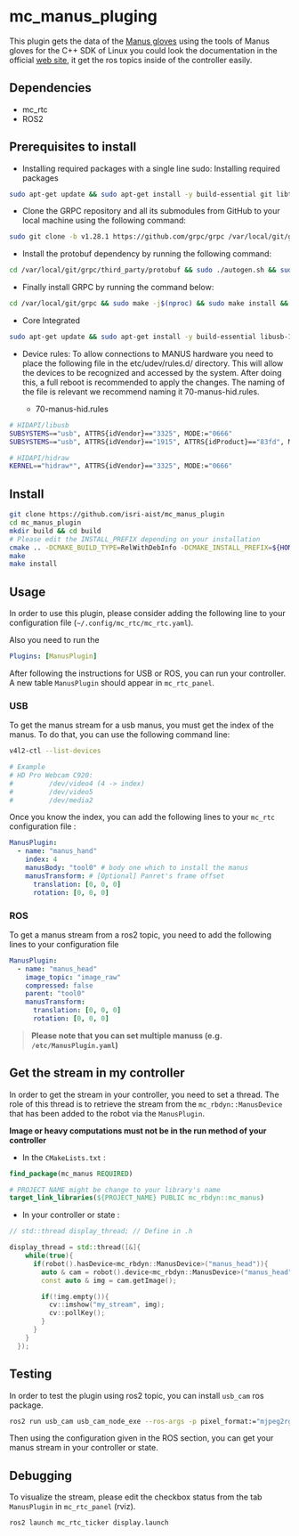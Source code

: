 # mc_manus_pluging

This plugin gets the data of the [Manus gloves](https://www.manus-meta.com/products/quantum-metagloves) using the tools of Manus gloves for the C++ SDK of Linux you could look the documentation in the official [web site](https://docs.manus-meta.com/3.0.0/Plugins/SDK/Linux/), it get the ros topics inside of the controller easily. 



## Dependencies

* mc_rtc
* ROS2

## Prerequisites to install

* Installing required packages with a single line sudo: Installing required packages
```bash
sudo apt-get update && sudo apt-get install -y build-essential git libtool libzmq3-dev libusb-1.0-0-dev zlib1g-dev libudev-dev gdb libncurses5-dev && sudo apt-get clean
```

* Clone the GRPC repository and all its submodules from GitHub to your local machine using the following command: 
```bash
sudo git clone -b v1.28.1 https://github.com/grpc/grpc /var/local/git/grpc && cd /var/local/git/grpc && sudo git submodule update --init --recursive
```

* Install the protobuf dependency by running the following command:
```bash
cd /var/local/git/grpc/third_party/protobuf && sudo ./autogen.sh && sudo ./configure --enable-shared && sudo make -j$(nproc) && sudo make -j$(nproc) check && sudo make install && sudo make clean && sudo ldconfig
```

* Finally install GRPC by running the command below:
```bash
cd /var/local/git/grpc && sudo make -j$(nproc) && sudo make install && sudo make clean && sudo ldconfig
```

* Core Integrated 
```bash
sudo apt-get update && sudo apt-get install -y build-essential libusb-1.0-0-dev zlib1g-dev libudev-dev gdb libncurses5-dev && sudo apt-get clean
```

* Device rules: To allow connections to MANUS hardware you need to place the following file in the etc/udev/rules.d/ directory. This will allow the devices to be recognized and accessed by the system. After doing this, a full reboot is recommended to apply the changes. The naming of the file is relevant we recommend naming it 70-manus-hid.rules.

  * 70-manus-hid.rules

```bash
# HIDAPI/libusb
SUBSYSTEMS=="usb", ATTRS{idVendor}=="3325", MODE:="0666"
SUBSYSTEMS=="usb", ATTRS{idVendor}=="1915", ATTRS{idProduct}=="83fd", MODE:="0666"

# HIDAPI/hidraw
KERNEL=="hidraw*", ATTRS{idVendor}=="3325", MODE:="0666"
```



## Install

```bash
git clone https://github.com/isri-aist/mc_manus_plugin
cd mc_manus_plugin
mkdir build && cd build
# Please edit the INSTALL_PREFIX depending on your installation
cmake .. -DCMAKE_BUILD_TYPE=RelWithDebInfo -DCMAKE_INSTALL_PREFIX=${HOME}/workspace/install #-DWITH_ROS=OFF
make
make install
```

## Usage

In order to use this plugin, please consider adding the following line to your configuration file (`~/.config/mc_rtc/mc_rtc.yaml`).

Also you need to run the 

```yaml
Plugins: [ManusPlugin]
```

After following the instructions for USB or ROS, you can run your controller. A new table `ManusPlugin` should appear in `mc_rtc_panel`.

### USB

To get the manus stream for a usb manus, you must get the index of the manus. To do that, you can use the following command line:

```bash
v4l2-ctl --list-devices

# Example
# HD Pro Webcam C920:
#         /dev/video4 (4 -> index)
#         /dev/video5
#         /dev/media2
```

Once you know the index, you can add the following lines to your `mc_rtc` configuration file :

```yaml
ManusPlugin:
  - name: "manus_hand"
    index: 4
    manusBody: "tool0" # body one which to install the manus
    manusTransform: # [Optional] Panret's frame offset
      translation: [0, 0, 0]
      rotation: [0, 0, 0]
```

### ROS

To get a manus stream from a ros2 topic, you need to add the following lines to your configuration file

```yaml
ManusPlugin:
  - name: "manus_head"
    image_topic: "image_raw"
    compressed: false
    parent: "tool0"
    manusTransform:
      translation: [0, 0, 0]
      rotation: [0, 0, 0]
```

> **Please note that you can set multiple manuss (e.g. `/etc/ManusPlugin.yaml`)**

## Get the stream in my controller

In order to get the stream in your controller, you need to set a thread.
The role of this thread is to retrieve the stream from the `mc_rbdyn::ManusDevice` that has been added to the robot via the `ManusPlugin`.

**Image or heavy computations must not be in the run method of your controller**

* In the `CMakeLists.txt` :

```cmake
find_package(mc_manus REQUIRED)

# PROJECT NAME might be change to your library's name
target_link_libraries(${PROJECT_NAME} PUBLIC mc_rbdyn::mc_manus)
```

* In your controller or state :

```cpp
// std::thread display_thread; // Define in .h

display_thread = std::thread([&]{
    while(true){
      if(robot().hasDevice<mc_rbdyn::ManusDevice>("manus_head")){
        auto & cam = robot().device<mc_rbdyn::ManusDevice>("manus_head");
        const auto & img = cam.getImage();

        if(!img.empty()){
          cv::imshow("my_stream", img);
          cv::pollKey();
        }
      }
    }
  });
```

## Testing

In order to test the plugin using ros2 topic, you can install `usb_cam` ros package.

```bash
ros2 run usb_cam usb_cam_node_exe --ros-args -p pixel_format:="mjpeg2rgb"
```

Then using the configuration given in the ROS section, you can get your manus stream in your controller or state.


## Debugging

To visualize the stream, please edit the checkbox status from the tab `ManusPlugin` in `mc_rtc_panel` (rviz).

```bash
ros2 launch mc_rtc_ticker display.launch
```
